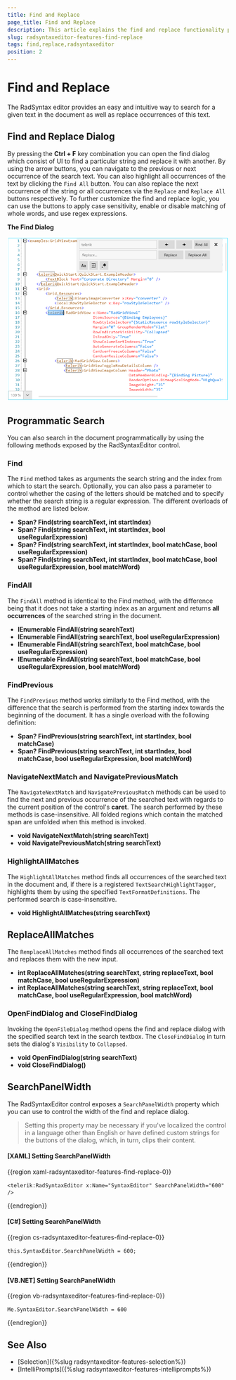 ```yaml
---
title: Find and Replace
page_title: Find and Replace
description: This article explains the find and replace functionality provided by the RadSyntaxEditor control.
slug: radsyntaxeditor-features-find-replace
tags: find,replace,radsyntaxeditor
position: 2
---
```


# Find and Replace

The RadSyntax editor provides an easy and intuitive way to search for a given text in the document as well as replace occurrences of this text.

## Find and Replace Dialog

By pressing the __Ctrl + F__ key combination you can open the find dialog which consist of UI to find a particular string and replace it with another. By using the arrow buttons, you can navigate to the previous or next occurrence of the search text. You can also highlight all occurrences of the text by clicking the `Find All` button. You can also replace the next occurrence of the string or all occurrences via the `Replace` and `Replace All` buttons respectively. To further customize the find and replace logic, you can use the buttons to apply case sensitivity, enable or disable matching of whole words, and use regex expressions.

__The Find Dialog__

![The Find Dialog](images/syntaxeditor-find-dialog.png)

## Programmatic Search

You can also search in the document programmatically by using the following methods exposed by the RadSyntaxEditor control.

### Find

The `Find` method takes as arguments the search string and the index from which to start the search. Optionally, you can also pass a parameter to control whether the casing of the letters should be matched and to specify whether the search string is a regular expression. The different overloads of the method are listed below.

* __Span? Find(string searchText, int startIndex)__
* __Span? Find(string searchText, int startIndex, bool useRegularExpression)__
* __Span? Find(string searchText, int startIndex, bool matchCase, bool useRegularExpression)__
* __Span? Find(string searchText, int startIndex, bool matchCase, bool useRegularExpression, bool matchWord)__

### FindAll

The `FindAll` method is identical to the Find method, with the difference being that it does not take a starting index as an argument and returns __all occurrences__ of the searched string in the document.

* __IEnumerable<Span> FindAll(string searchText)__
* __IEnumerable<Span> FindAll(string searchText, bool useRegularExpression)__
* __IEnumerable<Span> FindAll(string searchText, bool matchCase, bool useRegularExpression)__
* __IEnumerable<Span> FindAll(string searchText, bool matchCase, bool useRegularExpression, bool matchWord)__

### FindPrevious

The `FindPrevious` method works similarly to the Find method, with the difference that the search is performed from the starting index towards the beginning of the document. It has a single overload with the following definition:

* __Span? FindPrevious(string searchText, int startIndex, bool matchCase)__
* __Span? FindPrevious(string searchText, int startIndex, bool matchCase, bool useRegularExpression, bool matchWord)__

### NavigateNextMatch and NavigatePreviousMatch

The `NavigateNextMatch` and `NavigatePreviousMatch` methods can be used to find the next and previous occurrence of the searched text with regards to the current position of the control's **caret**. The search performed by these methods is case-insensitive. All folded regions which contain the matched span are unfolded when this method is invoked.

* __void NavigateNextMatch(string searchText)__
* __void NavigatePreviousMatch(string searchText)__

### HighlightAllMatches

The `HighlightAllMatches` method finds all occurrences of the searched text in the document and, if there is a registered `TextSearchHighlightTagger`, highlights them by using the specified `TextFormatDefinitions`. The performed search is case-insensitive.

* __void HighlightAllMatches(string searchText)__

## ReplaceAllMatches

The `RemplaceAllMatches` method finds all occurrences of the searched text and replaces them with the new input.

* __int ReplaceAllMatches(string searchText, string replaceText, bool matchCase, bool useRegularExpression)__
* __int ReplaceAllMatches(string searchText, string replaceText, bool matchCase, bool useRegularExpression, bool matchWord)__

### OpenFindDialog and CloseFindDialog

Invoking the `OpenFileDialog` method opens the find and replace dialog with the specified search text in the search textbox. The `CloseFindDialog` in turn sets the dialog's `Visibility` to `Collapsed`.

* __void OpenFindDialog(string searchText)__
* __void CloseFindDialog()__

## SearchPanelWidth

The RadSyntaxEditor control exposes a `SearchPanelWidth` property which you can use to control the width of the find and replace dialog.

>Setting this property may be necessary if you've localized the control in a language other than English or have defined custom strings for the buttons of the dialog, which, in turn, clips their content.

#### __[XAML] Setting SearchPanelWidth__
{{region xaml-radsyntaxeditor-features-find-replace-0}}

    <telerik:RadSyntaxEditor x:Name="SyntaxEditor" SearchPanelWidth="600" />
{{endregion}}

#### __[C#] Setting SearchPanelWidth__
{{region cs-radsyntaxeditor-features-find-replace-0}}

    this.SyntaxEditor.SearchPanelWidth = 600;
{{endregion}}

#### __[VB.NET] Setting SearchPanelWidth__
{{region vb-radsyntaxeditor-features-find-replace-0}}

    Me.SyntaxEditor.SearchPanelWidth = 600
{{endregion}}

## See Also

* [Selection]({%slug radsyntaxeditor-features-selection%})
* [IntelliPrompts]({%slug radsyntaxeditor-features-intelliprompts%})